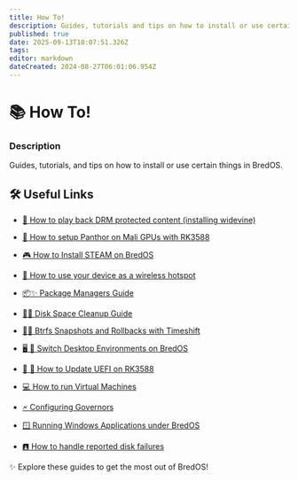 ```yaml
---
title: How To!
description: Guides, tutorials and tips on how to install or use certain things in BredOS
published: true
date: 2025-09-13T10:07:51.326Z
tags: 
editor: markdown
dateCreated: 2024-08-27T06:01:06.954Z
---
```


# 📚 How To!

### **Description**

Guides, tutorials, and tips on how to install or use certain things in BredOS.

## 🛠️ Useful Links

- [🎥 How to play back DRM protected content (installing widevine)](/en/how-to/widevine-watch-drm-content)
- [🐾 How to setup Panthor on Mali GPUs with RK3588](/en/how-to/how-to-setup-panthor)

- [🎮  How to Install STEAM on BredOS](/how-to/how-to-install-steam)

- [📶 How to use your device as a wireless hotspot](/how-to/how-to-use-your-device-as-ap)

- [📦✨ Package Managers Guide](/how-to/package-management)

- [🧹💾 Disk Space Cleanup Guide](/how-to/free-space-up)

- [📸🔄 Btrfs Snapshots and Rollbacks with Timeshift](/how-to/timeshift-system-snapshots-and-rollbacks-on-btrfs)

- [🖥️ 🔄 Switch Desktop Environments on BredOS](/how-to/switch-desktop-environments)

- [💾 🔄 How to Update UEFI on RK3588](/how-to/update-uefi-rk3588)

- [💻 How to run Virtual Machines](/how-to/run-vms)

- [🗲 Configuring Governors](/how-to/govctl)

- [🪟 Running Windows Applications under BredOS](/how-to/proton-run)

- [🖪 How to handle reported disk failures](/how-to/disk-failure)

✨ Explore these guides to get the most out of BredOS!